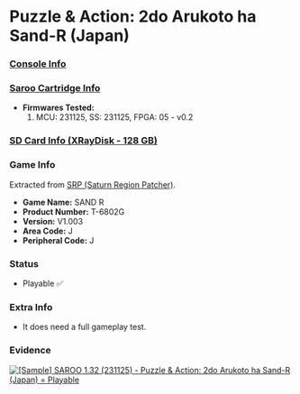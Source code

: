 # Puzzle & Action: 2do Arukoto ha Sand-R (Japan)

### [Console Info](../../../../../Info/Consoles/VA13/README.md)

### [Saroo Cartridge Info](../../../../../Info/Cartridges/RetroGameParadiseStore/1.32F/README.md)

- <b>Firmwares Tested:</b>
  1. MCU: 231125, SS: 231125, FPGA: 05 - v0.2

### [SD Card Info (XRayDisk - 128 GB)](../../../../../Info/SdCards/XRayDisk/128GB/fat32/README.md)

### Game Info

Extracted from [SRP (Saturn Region Patcher)](https://segaxtreme.net/resources/saturn-region-patcher.81/download).

- <b>Game Name:</b> SAND R
- <b>Product Number:</b> T-6802G
- <b>Version:</b> V1.003
- <b>Area Code:</b> J
- <b>Peripheral Code:</b> J

### Status

- Playable :white_check_mark:

### Extra Info

- It does need a full gameplay test.

### Evidence

[![[Sample] SAROO 1.32 (231125) - Puzzle & Action: 2do Arukoto ha Sand-R (Japan) = Playable](https://img.youtube.com/vi/kBL3UhyN6Fo/0.jpg)](https://www.youtube.com/watch?v=kBL3UhyN6Fo)
